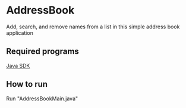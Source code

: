 # AddressBook
Add, search, and remove names from a list in this simple address book application

<h2>Required programs</h2>
<p><a href="https://www.oracle.com/technetwork/java/javase/downloads/index.html">Java SDK</a></p>

<h2>How to run</h2>
<p>Run "AddressBookMain.java"</p>
